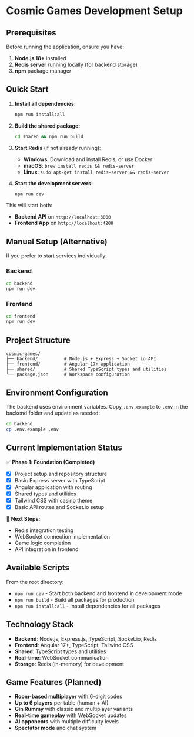 # Cosmic Games Development Setup

## Prerequisites

Before running the application, ensure you have:

1. **Node.js 18+** installed
2. **Redis server** running locally (for backend storage)
3. **npm** package manager

## Quick Start

1. **Install all dependencies:**
   ```bash
   npm run install:all
   ```

2. **Build the shared package:**
   ```bash
   cd shared && npm run build
   ```

3. **Start Redis** (if not already running):
   - **Windows**: Download and install Redis, or use Docker
   - **macOS**: `brew install redis && redis-server`
   - **Linux**: `sudo apt-get install redis-server && redis-server`

4. **Start the development servers:**
   ```bash
   npm run dev
   ```

This will start both:
- **Backend API** on `http://localhost:3000`
- **Frontend App** on `http://localhost:4200`

## Manual Setup (Alternative)

If you prefer to start services individually:

### Backend
```bash
cd backend
npm run dev
```

### Frontend  
```bash
cd frontend
npm run dev
```

## Project Structure

```
cosmic-games/
├── backend/          # Node.js + Express + Socket.io API
├── frontend/         # Angular 17+ application  
├── shared/           # Shared TypeScript types and utilities
└── package.json      # Workspace configuration
```

## Environment Configuration

The backend uses environment variables. Copy `.env.example` to `.env` in the backend folder and update as needed:

```bash
cd backend
cp .env.example .env
```

## Current Implementation Status

✅ **Phase 1: Foundation (Completed)**
- [x] Project setup and repository structure
- [x] Basic Express server with TypeScript
- [x] Angular application with routing
- [x] Shared types and utilities
- [x] Tailwind CSS with casino theme
- [x] Basic API routes and Socket.io setup

🚧 **Next Steps:**
- Redis integration testing
- WebSocket connection implementation
- Game logic completion
- API integration in frontend

## Available Scripts

From the root directory:
- `npm run dev` - Start both backend and frontend in development mode
- `npm run build` - Build all packages for production
- `npm run install:all` - Install dependencies for all packages

## Technology Stack

- **Backend**: Node.js, Express.js, TypeScript, Socket.io, Redis
- **Frontend**: Angular 17+, TypeScript, Tailwind CSS
- **Shared**: TypeScript types and utilities
- **Real-time**: WebSocket communication
- **Storage**: Redis (in-memory) for development

## Game Features (Planned)

- **Room-based multiplayer** with 6-digit codes
- **Up to 6 players** per table (human + AI)
- **Gin Rummy** with classic and multiplayer variants
- **Real-time gameplay** with WebSocket updates
- **AI opponents** with multiple difficulty levels
- **Spectator mode** and chat system
